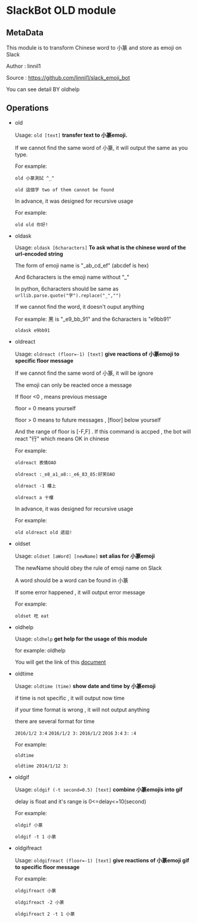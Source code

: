 # SlackBot OLD module

## MetaData
This module is to transform Chinese word to 小篆 and store as emoji on Slack

Author : linnil1

Source : https://github.com/linnil1/slack_emoji_bot

You can see detail BY oldhelp

## Operations
* old 

  Usage: `old [text]` **transfer text to 小篆emoji.**

  If we cannot find the same word of 小篆, it will output the same as you type.

  For example:

  `old 小篆測試 ^_^`

  `old 這個字 two of them cannot be found`

  In advance, it was designed for recursive usage

  For example:

  `old old 你好!`

* oldask

  Usage: `oldask [6characters]` **To ask what is the chinese word of the url-encoded string**

  The form of emoji name is "_ab_cd_ef" (abcdef is hex)

  And 6characters is the emoji name without "_"

  In python, 6characters should be same as `urllib.parse.quote("字").replace("_","")`

  If we cannot find the word, it doesn't ouput anything

  For example: 黑 is "_e9_bb_91" and the 6characters is "e9bb91"

  `oldask e9bb91`

* oldreact

  Usage: `oldreact (floor=-1) [text]` **give reactions of 小篆emoji to specific floor message**

  If we cannot find the same word of 小篆, it will be ignore

  The emoji can only be reacted once a message

  If floor <0 , means previous message

  floor = 0  means yourself

  floor > 0 means to future messages , [floor] below yourself
  
  And the range of floor is [-F,F] . If this command is accped , the bot will react "行" which means OK in chinese 

  For example:

  `oldreact 表情OAO`

  `oldreact :_e8_a1_a8::_e6_83_85:好笑OAO`

  `oldreact -1 樓上`
  
  `oldreact a 十樓`

  In advance, it was designed for recursive usage

  For example:

  `old oldreact old 遞迴!`

* oldset

  Usage: `oldset [aWord] [newName]` **set alias for 小篆emoji**

  The newName should obey the rule of emoji name on Slack

  A word should be a word can be found in 小篆

  If some error happened , it will output error message

  For example:

  `oldset 吃 eat`

* oldhelp

  Usage: `oldhelp` **get help for the usage of this module**

  for example: oldhelp

  You will get the link of this [document](OLDhelp.md)
  
* oldtime

  Usage: `oldtime (time)` **show date and time by 小篆emoji**

  if time is not specific , it will output now time

  if your time format is wrong , it will not output anything

  there are several format for time

	`2016/1/2 3:4` `2016/1/2 3:` `2016/1/2` `2016` `3:4` `3:` `:4`

  For example:

  `oldtime`

  `oldtime 2014/1/12 3:`

* oldgif 

  Usage: `oldgif (-t second=0.5) [text]` **combine 小篆emojis into gif**

  delay is float and it's range is 0<=delay<=10(second)

  For example:

  `oldgif 小篆`
  
  `oldgif -t 1 小篆`

* oldgifreact

  Usage: `oldgifreact (floor=-1) [text]` **give reactions of 小篆emoji gif to specific floor message**

  For example:

  `oldgifreact 小篆`
  
  `oldgifreact -2 小篆`
  
  `oldgifreact 2 -t 1 小篆`
